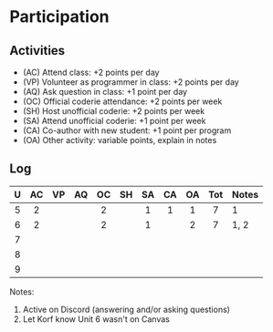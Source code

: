 Participation
=============

## Activities ## 

+ (AC) Attend class: +2 points per day
+ (VP) Volunteer as programmer in class: +2 points per day
+ (AQ) Ask question in class: +1 point per day
+ (OC) Official coderie attendance: +2 points per week
+ (SH) Host unofficial coderie: +2 points per week
+ (SA) Attend unofficial coderie: +1 point per week
+ (CA) Co-author with new student: +1 point per program
+ (OA) Other activity: variable points, explain in notes

## Log ##

| U | AC | VP | AQ | OC | SH | SA | CA | OA | Tot | Notes
|:-:|:--:|:--:|:--:|:--:|:--:|:--:|:--:|:--:|:---:|:-------
| 5 |  2 |    |    |  2 |    |  1 |  1 |  1 |   7 | 1   
| 6 |  2 |    |    |  2 |    |  1 |    |  2 |   7 | 1, 2
| 7 |    |    |    |    |    |    |    |    |     |
| 8 |    |    |    |    |    |    |    |    |     |
| 9 |    |    |    |    |    |    |    |    |     |

Notes:

1. Active on Discord (answering and/or asking questions)
2. Let Korf know Unit 6 wasn't on Canvas
